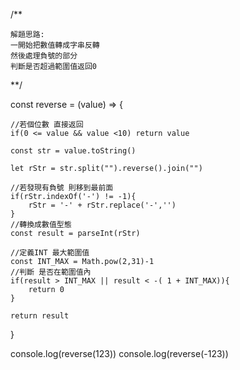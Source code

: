 
/**

    解題思路:
    一開始把數值轉成字串反轉
    然後處理負號的部分
    判斷是否超過範圍值返回0

**/

const reverse = (value) => {

    //若個位數 直接返回
    if(0 <= value && value <10) return value

    const str = value.toString()
    
    let rStr = str.split("").reverse().join("")
    
    //若發現有負號 則移到最前面
    if(rStr.indexOf('-') != -1){
        rStr = '-' + rStr.replace('-','')
    }
    //轉換成數值型態
    const result = parseInt(rStr)

    //定義INT 最大範圍值
    const INT_MAX = Math.pow(2,31)-1
    //判斷 是否在範圍值內
    if(result > INT_MAX || result < -( 1 + INT_MAX)){
        return 0
    } 

    return result
}


console.log(reverse(123))
console.log(reverse(-123))
